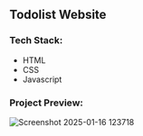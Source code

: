## Todolist Website

### Tech Stack:
- HTML
- CSS
- Javascript

### Project Preview:
![Screenshot 2025-01-16 123718](https://github.com/user-attachments/assets/909c0dd4-a97e-4f10-a121-3339a4aa47ba)
